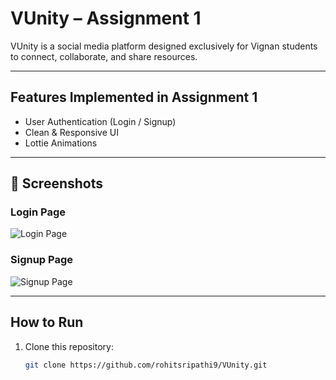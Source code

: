 # VUnity – Assignment 1

VUnity is a social media platform designed exclusively for Vignan students to connect, collaborate, and share resources.

---

## Features Implemented in Assignment 1
- User Authentication (Login / Signup)
- Clean & Responsive UI
- Lottie Animations

---

## 📸 Screenshots

### Login Page
![Login Page](assets/login.png)

### Signup Page
![Signup Page](assets/signup.png)

---

## How to Run
1. Clone this repository:
   ```bash
   git clone https://github.com/rohitsripathi9/VUnity.git
